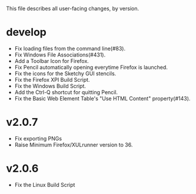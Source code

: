 This file describes all user-facing changes, by version.

# develop

* Fix loading files from the command line(#83).
* Fix Windows File Associations(#431).
* Add a Toolbar Icon for Firefox.
* Fix Pencil automatically opening everytime Firefox is launched.
* Fix the icons for the Sketchy GUI stencils.
* Fix the Firefox XPI Build Script.
* Fix the Windows Build Script.
* Add the Ctrl-Q shortcut for quitting Pencil.
* Fix the Basic Web Element Table's "Use HTML Content" property(#143).


# v2.0.7

* Fix exporting PNGs
* Raise Minimum Firefox/XULrunner version to 36.


# v2.0.6

* Fix the Linux Build Script
